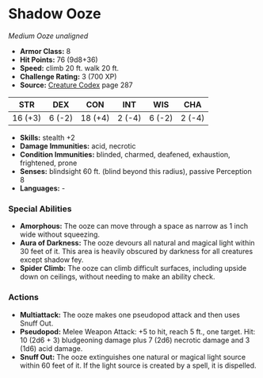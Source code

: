 # Shadow Ooze

*Medium* *Ooze* *unaligned*

- **Armor Class:** 8
- **Hit Points:** 76 (9d8+36)
- **Speed:** climb 20 ft. walk 20 ft.
- **Challenge Rating:** 3 (700 XP)
- **Source:** [Creature Codex](https://koboldpress.com/kpstore/product/creature-codex-for-5th-edition-dnd) page 287

| STR | DEX | CON | INT | WIS | CHA |
| --- | --- | --- | --- | --- | --- |
| 16 (+3) | 6 (-2) | 18 (+4) | 2 (-4) | 6 (-2) | 2 (-4) |

- **Skills:** stealth +2
- **Damage Immunities:** acid, necrotic
- **Condition Immunities:** blinded, charmed, deafened, exhaustion, frightened, prone
- **Senses:** blindsight 60 ft. (blind beyond this radius), passive Perception 8
- **Languages:** -
### Special Abilities
- **Amorphous:** The ooze can move through a space as narrow as 1 inch wide without squeezing.
- **Aura of Darkness:** The ooze devours all natural and magical light within 30 feet of it. This area is heavily obscured by darkness for all creatures except shadow fey.
- **Spider Climb:** The ooze can climb difficult surfaces, including upside down on ceilings, without needing to make an ability check.
### Actions
- **Multiattack:** The ooze makes one pseudopod attack and then uses Snuff Out.
- **Pseudopod:** Melee Weapon Attack: +5 to hit, reach 5 ft., one target. Hit: 10 (2d6 + 3) bludgeoning damage plus 7 (2d6) necrotic damage and 3 (1d6) acid damage.
- **Snuff Out:** The ooze extinguishes one natural or magical light source within 60 feet of it. If the light source is created by a spell, it is dispelled.


